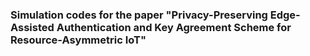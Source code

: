 ### Simulation codes for the paper "Privacy-Preserving Edge-Assisted Authentication and Key Agreement Scheme for Resource-Asymmetric IoT"
